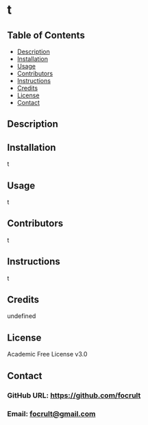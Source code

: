 # t

  ## Table of Contents
  - [Description](#description)
  - [Installation](#installation)
  - [Usage](#usage)
  - [Contributors](#contributors)
  - [Instructions](#instructions)
  - [Credits](#credits)
  - [License](#license)
  - [Contact](#contact)

  ## Description
  
  ## Installation
  t
  ## Usage
  t
  ## Contributors
  t
  ## Instructions
  t
  ## Credits
  undefined
  ## License
  Academic Free License v3.0
  ## Contact
  ### GitHub URL: https://github.com/focrult
  ### Email: focrult@gmail.com
  